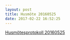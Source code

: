 ```yaml
---
layout: post
title: Husmöte 20160525
date: 2017-02-22 16:52:25
---
```


<a href="/assets/2017/02/Husmötesprotokoll-Fristad-20160525.pdf">Husmötesprotokoll 20160525</a>